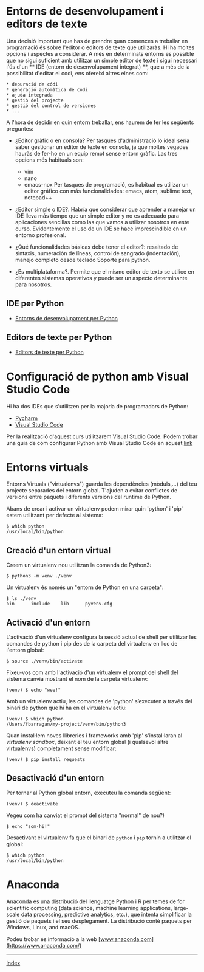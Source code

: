 # Entorns de desenvolupament i editors de texte

Una decisió important que has de prendre quan comences a treballar en programació és sobre l'editor o editors de texte que utilizaràs. Hi ha moltes opcions i aspectes a considerar. A més en determinats entorns es possible que no sigui suficient amb utilitzar un simple editor de texte i sigui necessari l'ús d'un ** IDE (entorn de desenvolupament integrat) **, que a més de la possibilitat d'editar el codi, ens ofereixi altres eines com: 

    * depuració de códi
    * generació automàtica de codi
    * ajuda integrada
    * gestió del projecte
    * gestió del control de versiones
    * ...

A l'hora de decidir en quin entorn treballar, ens haurem de fer les següents preguntes:

* ¿Editor gràfic o en consola? Per tasques d'administració lo ideal sería saber gestionar un editor de texte en consola, ja que moltes vegades hauràs de fer-ho en un equip remot sense entorn gràfic. Las tres opcions més habituals son:
  *  vim
  *  nano
  *  emacs-nox 
Per tasques de programació, es habitual es utilizar un editor gráfico con más funcionalidades: emacs, atom, sublime text, notepad++

* ¿Editor simple o IDE?. Habría que considerar que aprender a manejar un IDE lleva más tiempo que un simple editor y no es adecuado para aplicaciones sencillas como las que vamos a utilizar nosotros en este curso. Evidentemente el uso de un IDE se hace imprescindible en un entorno profesional.
* ¿Qué funcionalidades básicas debe tener el editor?: resaltado de sintaxis, numeración de líneas, control de sangrado (indentación), manejo completo desde teclado
 Soporte para python.
* ¿Es multiplataforma?. Permite que el mismo editor de texto se utilice en diferentes sistemas operativos y puede ser un aspecto determinante para nosotros.

## IDE per Python

* [Entorns de desenvolupament per Python](https://wiki.python.org/moin/IntegratedDevelopmentEnvironments)

## Editors de texte per Python

* [Editors de texte per Python](https://wiki.python.org/moin/PythonEditors)



# Configuració de python amb Visual Studio Code

Hi ha dos IDEs que s'utilitzen per la majoria de programadors de Python:

  * [Pycharm](https://www.jetbrains.com/pycharm/)
  * [Visual Studio Code](https://marketplace.visualstudio.com/items?itemName=ms-python.python)


Per la realització d'aquest curs utilitzarem Visual Studio Code. Podem trobar una guia de com configurar Python amb Visual Studio Code en aquest [link](https://code.visualstudio.com/docs/python/python-tutorial)



# Entorns virtuals

Entorns Virtuals ("virtualenvs") guarda les dependències (mòduls,...) del teu projecte separades del entorn global. T'ajuden a evitar conflictes de versions entre paquets i diferents versions del runtime de Python.

Abans de crear i activar un virtualenv podem mirar quin 'python' i 'pip' estem utilitzant per defecte al sistema:
    
    $ which python
    /usr/local/bin/python

## Creació d'un entorn virtual

Creem un virtualenv nou utilitzan la comanda de Python3:

    $ python3 -m venv ./venv

Un virtualenv és només un "entorn de Python en una carpeta":

    $ ls ./venv
    bin      include    lib      pyvenv.cfg


## Activació d'un entorn

L'activació d'un virtualenv configura la sessió actual de shell per utilitzar les comandes de python i pip  des de la carpeta del virtualenv en lloc de l'entorn global:

    $ source ./venv/bin/activate

Fixeu-vos com amb l'activació d'un virtualenv el prompt del shell del sistema canvia mostrant el nom de la carpeta virtualenv:

    (venv) $ echo "wee!"

Amb un virtualenv actiu, les comandes de 'python' s’executen a través del binari de python que hi ha en el virtualenv actiu:

    (venv) $ which python
    /Users/fbarragan/my-project/venv/bin/python3

Quan instal·lem noves llibreries i frameworks amb 'pip' s'instal·laran al *virtualenv sandbox*, deixant el teu entorn global  (i qualsevol altre virtualenvs) completament sense modificar:

    (venv) $ pip install requests

## Desactivació d'un entorn

Per tornar al Python global entorn, executeu la comanda següent:

    (venv) $ deactivate

Vegeu com ha canviat el prompt del sistema "normal" de nou?)

    $ echo "som-hi!"

Desactivant el virtualenv fa que el binari de `python` i `pip` tornin a utilitzar el global:

    $ which python
    /usr/local/bin/python


# Anaconda

Anaconda es una distribució del llenguatge Python i R per temes de for scientific computing (data science, machine learning applications, large-scale data processing, predictive analytics, etc.), que intenta simplificar la gestió de paquets i el seu desplegament. La distribució conté paquets per Windows, Linux, and macOS.

Podeu trobar és informació a la web [www.anaconda.com](https://www.anaconda.com/)


***
[Index](../../../README.md)